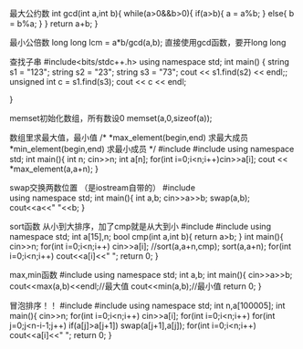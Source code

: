 最大公约数
int gcd(int a,int b){
    while(a>0&&b>0){
        if(a>b){
            a = a%b;
        }
        else{
            b = b%a;
        }
    }
    return a+b;
}

最小公倍数
long long lcm = a*b/gcd(a,b); 
直接使用gcd函数，要开long long

查找子串
#include<bits/stdc++.h>
using namespace std;
int main()
{
    string s1 = "123";
    string s2 = "23";
    string s3 = "73";
    cout << s1.find(s2) << endl;;
    unsigned int c = s1.find(s3);
    cout << c << endl;
     
}

memset初始化数组，所有数设0
memset(a,0,sizeof(a));

数组里求最大值，最小值
/*
	*max_element(begin,end)
	求最大成员 
	*min_element(begin,end)
	求最小成员 
*/ 
#include<iostream> 
#include<algorithm> 
using namespace std;
int main(){
    int n;
    cin>>n;
	int a[n];
	for(int i=0;i<n;i++)cin>>a[i];
	cout << *max_element(a,a+n);
} 

swap交换两数位置
（是iostream自带的）
#include<iostream>  
using namespace std;
int main(){
    int a,b;
    cin>>a>>b;
    swap(a,b);
    cout<<a<<" "<<b;
} 

sort函数
从小到大排序，加了cmp就是从大到小
#include<algorithm>
#include<iostream>
using namespace std;
int a[15],n;
bool cmp(int a,int b){
    return a>b;
}
int main(){
    cin>>n;
    for(int i=0;i<n;i++)
        cin>>a[i];
    //sort(a,a+n,cmp);
    sort(a,a+n);
    for(int i=0;i<n;i++)
        cout<<a[i]<<" ";
    return 0;
}

max,min函数
#include<iostream>
using namespace std;
int a,b;
int main(){
    cin>>a>>b;
    cout<<max(a,b)<<endl;//最大值
    cout<<min(a,b);//最小值
    return 0;
}

冒泡排序！！
#include<algorithm>
#include<iostream>
using namespace std;
int n,a[100005];
int main(){
    cin>>n;
    for(int i=0;i<n;i++)
        cin>>a[i];
    for(int i=0;i<n;i++)
        for(int j=0;j<n-i-1;j++)
            if(a[j]>a[j+1])
                swap(a[j+1],a[j]);
    for(int i=0;i<n;i++)
        cout<<a[i]<<" ";
    return 0;
}

